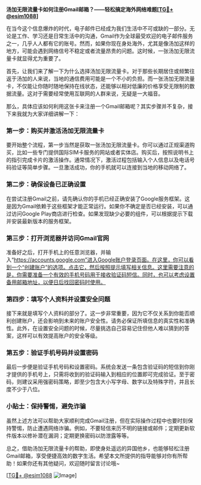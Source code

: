 **汤加无限流量卡如何注册Gmail邮箱？——轻松搞定海外网络难题[[TG💪+ @esim1088](https://t.me/s/esim1088)]**

在当今这个信息爆炸的时代，电子邮件已经成为我们生活中不可或缺的一部分。无论是工作、学习还是日常生活中的沟通，Gmail作为全球最受欢迎的电子邮件服务之一，几乎人人都有它的账号。然而，如果你现在身处海外，尤其是像汤加这样的地方，可能会遇到网络信号不稳定或者流量昂贵的问题。这时候，一张汤加无限流量卡就显得尤为重要了。

首先，让我们来了解一下为什么选择汤加无限流量卡。对于那些长期居住或频繁往返于汤加的人来说，当地的通信费用可能是一个不小的负担。而一张汤加无限流量卡，不仅能让你随时随地保持在线状态，还能够以相对低廉的价格享受无限制的数据流量。这对于需要经常使用互联网的人群来说，无疑是一大福音。

那么，具体应该如何利用这张卡来注册一个Gmail邮箱呢？其实步骤并不复杂，接下来我就为大家详细讲解一下：

### 第一步：购买并激活汤加无限流量卡

要开始整个流程，第一步当然是获取一张汤加无限流量卡。你可以通过正规渠道购买，比如一些专门提供国际SIM卡服务的网站或者实体店。购买后，按照说明书上的指引完成卡片的激活操作。通常情况下，激活过程包括输入个人信息以及电话号码验证等简单步骤。一旦激活成功，你的手机就可以连接到当地的移动网络了。

### 第二步：确保设备已正确设置

在尝试注册Gmail之前，请先确认你的手机已经正确安装了Google服务框架。这是因为Gmail依赖于这些框架才能正常运行。如果你不确定是否已经安装，可以通过访问Google Play商店进行检查。如果发现缺少必要的组件，可以根据提示下载并安装最新版本的服务框架。

### 第三步：打开浏览器并访问Gmail官网

准备好之后，打开手机上的任意浏览器，并输入“https://accounts.google.com”进入Google账户登录页面。在这里，你可以看到一个“创建账户”的选项。点击它，然后按照提示填写相关信息。这里需要注意的是，你需要准备一个有效的手机号码用于接收验证码短信。同时，也可以考虑设置备用邮箱地址，以便日后找回密码时使用。

### 第四步：填写个人资料并设置安全问题

接下来就是填写个人资料的部分了。这一步非常重要，因为它不仅关系到你能否顺利创建账户，还会影响到未来的账户安全性。请务必保证所填信息的真实性和准确性。此外，在设置安全问题的时候，尽量挑选自己容易记住但他人难以猜到的答案，这样可以有效提高账户的安全等级。

### 第五步：验证手机号码并设置密码

最后一步便是验证手机号码和设置密码。系统会发送一条包含验证码的短信到你刚才提供的手机号上，只需将收到的验证码输入到相应的位置即可完成验证。至于密码，则建议采用强密码策略，即至少包含大小写字母、数字以及特殊字符，并且长度不少于八位。

### 小贴士：保持警惕，避免诈骗

虽然上述方法可以帮助大家顺利完成Gmail注册，但在实际操作过程中也要时刻保持警惕，防止遭遇网络诈骗。例如，不要轻信来历不明的链接或邮件；定期更新软件版本以修补潜在漏洞；定期更换密码以防泄露等等。

总之，借助汤加无限流量卡的帮助，即使身处遥远的异国他乡，也能够轻松注册Gmail邮箱，享受便捷高效的数字生活。希望本文所提供的指导能够对你有所帮助！如果你还有其他疑问，欢迎随时留言讨论哦~

[[TG💪+ @esim1088](https://t.me/s/esim1088) ![Image](https://i.postimg.cc/4NQfJmqS/Snipaste-2025-05-13-00-14-12.png)]